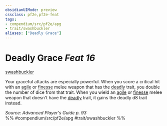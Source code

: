 ```yaml
---
obsidianUIMode: preview
cssclass: pf2e,pf2e-feat
tags:
- compendium/src/pf2e/apg
- trait/swashbuckler
aliases: ["Deadly Grace"]
---
```

# Deadly Grace  *Feat 16*  
[swashbuckler](rules/traits/swashbuckler-apg.md "Swashbuckler Class Trait")  


Your graceful attacks are especially powerful. When you score a critical hit with an [agile](rules/traits/agile.md "Agile Weapon Trait") or [finesse](rules/traits/finesse.md "Finesse Weapon Trait") melee weapon that has the [deadly](rules/traits/deadly.md "Deadly Weapon Trait") trait, you double the number of dice from that trait. When you wield an [agile](rules/traits/agile.md "Agile Weapon Trait") or [finesse](rules/traits/finesse.md "Finesse Weapon Trait") melee weapon that doesn't have the [deadly](rules/traits/deadly.md "Deadly Weapon Trait") trait, it gains the deadly d8 trait instead.

*Source: Advanced Player's Guide p. 93*  
%% #compendium/src/pf2e/apg #trait/swashbuckler %%